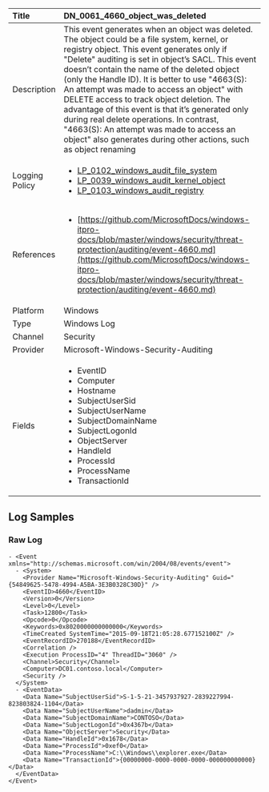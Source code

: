 | Title          | DN_0061_4660_object_was_deleted       |
|:---------------|:------------------|
| Description    | This event generates when an object was deleted. The object could be a  file system, kernel, or registry object. This event generates only if  "Delete" auditing is set in object’s SACL. This event doesn’t contain  the name of the deleted object (only the Handle ID). It is better to  use "4663(S): An attempt was made to access an object" with DELETE  access to track object deletion. The advantage of this event is that  it’s generated only during real delete operations. In contrast,  "4663(S): An attempt was made to access an object" also generates  during other actions, such as object renaming |
| Logging Policy | <ul><li>[LP_0102_windows_audit_file_system](../Logging_Policies/LP_0102_windows_audit_file_system.md)</li><li>[LP_0039_windows_audit_kernel_object](../Logging_Policies/LP_0039_windows_audit_kernel_object.md)</li><li>[LP_0103_windows_audit_registry](../Logging_Policies/LP_0103_windows_audit_registry.md)</li></ul> |
| References     | <ul><li>[https://github.com/MicrosoftDocs/windows-itpro-docs/blob/master/windows/security/threat-protection/auditing/event-4660.md](https://github.com/MicrosoftDocs/windows-itpro-docs/blob/master/windows/security/threat-protection/auditing/event-4660.md)</li></ul> |
| Platform       | Windows    |
| Type           | Windows Log        |
| Channel        | Security     |
| Provider       | Microsoft-Windows-Security-Auditing    |
| Fields         | <ul><li>EventID</li><li>Computer</li><li>Hostname</li><li>SubjectUserSid</li><li>SubjectUserName</li><li>SubjectDomainName</li><li>SubjectLogonId</li><li>ObjectServer</li><li>HandleId</li><li>ProcessId</li><li>ProcessName</li><li>TransactionId</li></ul> |


## Log Samples

### Raw Log

```
- <Event xmlns="http://schemas.microsoft.com/win/2004/08/events/event">
  - <System>
    <Provider Name="Microsoft-Windows-Security-Auditing" Guid="{54849625-5478-4994-A5BA-3E3B0328C30D}" /> 
    <EventID>4660</EventID> 
    <Version>0</Version> 
    <Level>0</Level> 
    <Task>12800</Task> 
    <Opcode>0</Opcode> 
    <Keywords>0x8020000000000000</Keywords> 
    <TimeCreated SystemTime="2015-09-18T21:05:28.677152100Z" /> 
    <EventRecordID>270188</EventRecordID> 
    <Correlation /> 
    <Execution ProcessID="4" ThreadID="3060" /> 
    <Channel>Security</Channel> 
    <Computer>DC01.contoso.local</Computer> 
    <Security /> 
  </System>
  - <EventData>
    <Data Name="SubjectUserSid">S-1-5-21-3457937927-2839227994-823803824-1104</Data> 
    <Data Name="SubjectUserName">dadmin</Data> 
    <Data Name="SubjectDomainName">CONTOSO</Data> 
    <Data Name="SubjectLogonId">0x4367b</Data> 
    <Data Name="ObjectServer">Security</Data> 
    <Data Name="HandleId">0x1678</Data> 
    <Data Name="ProcessId">0xef0</Data> 
    <Data Name="ProcessName">C:\\Windows\\explorer.exe</Data> 
    <Data Name="TransactionId">{00000000-0000-0000-0000-000000000000}</Data> 
  </EventData>
</Event>

```




